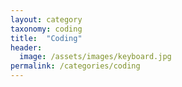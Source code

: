 ```yaml
---
layout: category 
taxonomy: coding
title:  "Coding"
header:
  image: /assets/images/keyboard.jpg
permalink: /categories/coding
---
```

